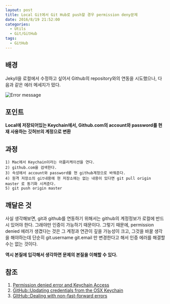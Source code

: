 ```yaml
---
layout: post
title: Local Git에서 Git Hub로 push할 경우 permission deny문제
date: 2016/8/19 21:52:00
categories:
  - Utils
  - Git/GitHub
tags:
  - GitHub
---
```


## 배경

Jekyll을 로컬에서 수정하고 싶어서 Github의 repository와의 연동을 시도했으나, 다음과 같은 에러 메세지가 떴다.

![Error message](/images/20160819_giterror.png)

## 포인트

**Local에 저장되어있는 Keychain에서, Github.com의 account와 password를 현재 사용하는 깃허브의 계정으로 변환**

## 과정

```
1) Mac에서 Keychain이라는 어플리케이션을 연다.
2) github.com을 검색한다.
3) 속성에서 account와 password를 현 github계정으로 바꿔준다.
4) 원격 저장소의 git내용에 현 저장소에는 없는 내용이 있다면 git pull origin master 로 동기화 시켜준다.
5) git push origin master
```

## 깨달은 것

사실 생각해보면, git과 github를 연동하기 위해서는 github의 계정정보가 로컬에 반드시 있어야 한다. 그래야만 인증이 가능하기 때문이다.
그렇기 때문에, permission denied 에러가 생겼다는 것은 그 계정과 연관이 깊을 가능성이 크고, 그것을 바꿀 생각을 해야하는데 단순히 git.username git.email 만 변경한다고 해서 인증 에러를 해결할 수는 없는 것이다.

**역시 본질에 입각해서 생각하면 문제의 본질을 이해할 수 있다.**

## 참조

1. [Permission denied error and Keychain Access](https://blogs.msdn.microsoft.com/thebeebs/2014/08/21/github-permission-to-repository-denied-to-username/)
2. [GitHub::Updating credentials from the OSX Keychain](https://help.github.com/articles/updating-credentials-from-the-osx-keychain/)
3. [GItHub::Dealing with non-fast-forward errors](https://help.github.com/articles/dealing-with-non-fast-forward-errors/)
